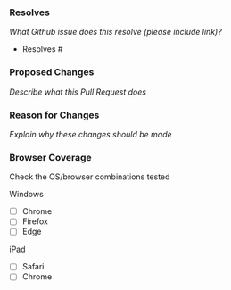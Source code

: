 ### Resolves

_What Github issue does this resolve (please include link)?_

- Resolves #

### Proposed Changes

_Describe what this Pull Request does_

### Reason for Changes

_Explain why these changes should be made_

### Browser Coverage
Check the OS/browser combinations tested
 
Windows
 * [ ] Chrome 
 * [ ] Firefox 
 * [ ] Edge
 
iPad
* [ ] Safari
* [ ] Chrome
